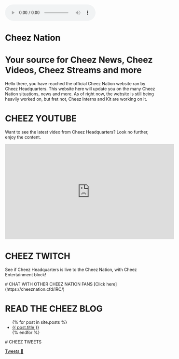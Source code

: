 <audio controls autoplay>
  <source src="The Cooking Channel.ogg" type="audio/ogg">
  <source src="The Cooking Channel.mp3" type="audio/mpeg">
Your browser does not support the audio element.
</audio>

# Cheez Nation
# Your source for Cheez News, Cheez Videos, Cheez Streams and more


Hello there, you have reached the official Cheez Nation website ran by Cheez Headquarters. This website here will update you on the many Cheez Nation situations, news and more.
As of right now, the website is still being heavily worked on, but fret not, Cheez Interns and Kit are working on it.



# CHEEZ YOUTUBE 

Want to see the latest video from Cheez Headquarters? Look no further, enjoy the content.

<iframe width="560" height="315" src="https://www.youtube.com/embed/cr-S8nJHWyg?si=uUhkUo2C4haw9DDl" title="YouTube video player" frameborder="0" allow="accelerometer; autoplay; clipboard-write; encrypted-media; gyroscope; picture-in-picture; web-share" referrerpolicy="strict-origin-when-cross-origin" allowfullscreen></iframe>

# CHEEZ TWITCH

See if Cheez Headquarters is live to the Cheez Nation, with Cheez Entertainment block!

<script src= "https://player.twitch.tv/js/embed/v1.js"></script>
<div id="gongle"></div>
<script type="text/javascript">
  var options = {
    width: 560,
    height: 315,
    channel: "cheeznationblehh",
    // only needed if your site is also embedded on embed.example.com and othersite.example.com
    parent: ["cheeznation.cfd", "cheeznation.github.io"]
  };
  var player = new Twitch.Player("gongle", options);
  player.setVolume(0.5);
</script>
# CHAT WITH OTHER CHEEZ NATION FANS
[Click here](https://cheeznation.cfd/IRC/)

# READ THE CHEEZ BLOG

<ul>
  {% for post in site.posts %}
    <li>
      <a href="{{ post.url }}">{{ post.title }}</a>
    </li>
  {% endfor %}
</ul>
# CHEEZ TWEETS

[Tweets :eyes:](https://cheeznation.cfd/Tweets/)

